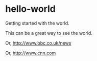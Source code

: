 hello-world
===========

Getting started with the world.

This can be a great way to see the world. 

Or, http://www.bbc.co.uk/news

Or, http://www.cnn.com
